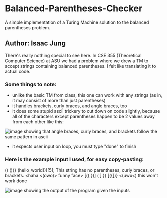 # Balanced-Parentheses-Checker
A simple implementation of a Turing Machine solution to the balanced parentheses problem.

## Author: Isaac Jung

There's really nothing special to see here. In CSE 355 (Theoretical Computer Science) at ASU we had a problem where we drew a TM to accept strings containing balanced parentheses. I felt like translating it to actual code.

### Some things to note:
- unlike the basic TM from class, this one can work with any strings (as in, it may consist of more than just parentheses)
- it handles brackets, curly braces, and angle braces, too
- it does some stupid ascii trickery to cut down on code slightly, because all of the characters except parentheses happen to be 2 values away from each other like this:

![image showing that angle braces, curly braces, and brackets follow the same pattern in ascii](https://cdn.discordapp.com/attachments/930183886435135573/974010082444607498/unknown.png "ascii-table-screenshot")
- it expects user input on loop, you must type "done" to finish

### Here is the example input I used, for easy copy-pasting:
()
(){}
(hello_world())[5];
This string has no parentheses, curly braces, or brackets.
<haha <(owo)> funny face> [({  })]
(
]
}{
[({])}
<(uwu<) this won't work
done

![image showing the output of the program given the inputs](https://cdn.discordapp.com/attachments/930183886435135573/974012856506929203/unknown.png "output")
